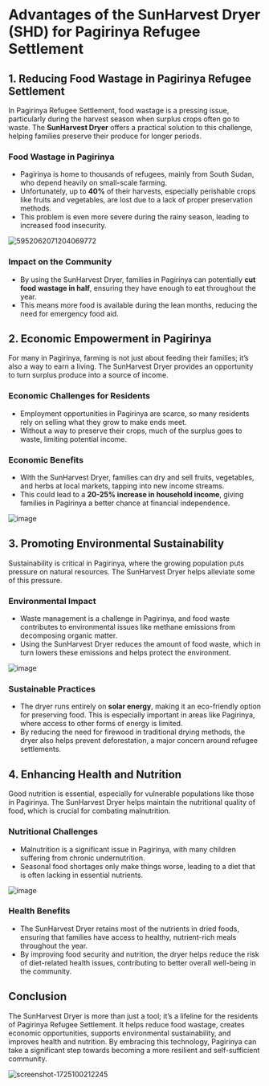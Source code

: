 # **Advantages of the SunHarvest Dryer (SHD) for Pagirinya Refugee Settlement**

## **1. Reducing Food Wastage in Pagirinya Refugee Settlement**
In Pagirinya Refugee Settlement, food wastage is a pressing issue, particularly during the harvest season when surplus crops often go to waste. The **SunHarvest Dryer** offers a practical solution to this challenge, helping families preserve their produce for longer periods.

### **Food Wastage in Pagirinya**
- Pagirinya is home to thousands of refugees, mainly from South Sudan, who depend heavily on small-scale farming.
- Unfortunately, up to **40%** of their harvests, especially perishable crops like fruits and vegetables, are lost due to a lack of proper preservation methods.
- This problem is even more severe during the rainy season, leading to increased food insecurity.

![5952062071204069772](https://github.com/user-attachments/assets/20b5e40e-054f-40c9-8f9d-01aeee9603dd)

### **Impact on the Community**
- By using the SunHarvest Dryer, families in Pagirinya can potentially **cut food wastage in half**, ensuring they have enough to eat throughout the year.
- This means more food is available during the lean months, reducing the need for emergency food aid.

## **2. Economic Empowerment in Pagirinya**
For many in Pagirinya, farming is not just about feeding their families; it’s also a way to earn a living. The SunHarvest Dryer provides an opportunity to turn surplus produce into a source of income.

### **Economic Challenges for Residents**
- Employment opportunities in Pagirinya are scarce, so many residents rely on selling what they grow to make ends meet.
- Without a way to preserve their crops, much of the surplus goes to waste, limiting potential income.

### **Economic Benefits**
- With the SunHarvest Dryer, families can dry and sell fruits, vegetables, and herbs at local markets, tapping into new income streams.
- This could lead to a **20-25% increase in household income**, giving families in Pagirinya a better chance at financial independence.

![image](https://github.com/user-attachments/assets/6a751141-5da7-4e3c-a7f0-e1b0991bd985)


## **3. Promoting Environmental Sustainability**
Sustainability is critical in Pagirinya, where the growing population puts pressure on natural resources. The SunHarvest Dryer helps alleviate some of this pressure.

### **Environmental Impact**
- Waste management is a challenge in Pagirinya, and food waste contributes to environmental issues like methane emissions from decomposing organic matter.
- Using the SunHarvest Dryer reduces the amount of food waste, which in turn lowers these emissions and helps protect the environment.

![image](https://github.com/user-attachments/assets/300afe3b-451b-4756-847c-42aa4e291485)


### **Sustainable Practices**
- The dryer runs entirely on **solar energy**, making it an eco-friendly option for preserving food. This is especially important in areas like Pagirinya, where access to other forms of energy is limited.
- By reducing the need for firewood in traditional drying methods, the dryer also helps prevent deforestation, a major concern around refugee settlements.

## **4. Enhancing Health and Nutrition**
Good nutrition is essential, especially for vulnerable populations like those in Pagirinya. The SunHarvest Dryer helps maintain the nutritional quality of food, which is crucial for combating malnutrition.

### **Nutritional Challenges**
- Malnutrition is a significant issue in Pagirinya, with many children suffering from chronic undernutrition.
- Seasonal food shortages only make things worse, leading to a diet that is often lacking in essential nutrients.

![image](https://github.com/user-attachments/assets/be556599-adf4-43d8-971b-bc2a4aeda99e)



### **Health Benefits**
- The SunHarvest Dryer retains most of the nutrients in dried foods, ensuring that families have access to healthy, nutrient-rich meals throughout the year.
- By improving food security and nutrition, the dryer helps reduce the risk of diet-related health issues, contributing to better overall well-being in the community.

## **Conclusion**
The SunHarvest Dryer is more than just a tool; it’s a lifeline for the residents of Pagirinya Refugee Settlement. It helps reduce food wastage, creates economic opportunities, supports environmental sustainability, and improves health and nutrition. By embracing this technology, Pagirinya can take a significant step towards becoming a more resilient and self-sufficient community.

![screenshot-1725100212245](https://github.com/user-attachments/assets/798f7c16-d154-4e5e-aea3-972743b49294)



